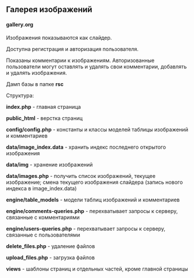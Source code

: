 ## Галерея изображений
#### gallery.org

Изображения показываются как слайдер.

Доступна регистрация и авторизация пользователя.

Показаны комментарии к изображениям. Авторизованные пользователи могут оставлять и удалять свои комментарии, добавлять и удалять изображения.

Дамп базы в папке **rsc**

Структура:

**index.php** - главная страница

**public_html** - верстка страниц

**config/config.php** - константы и классы моделей таблицы изображений и комментариев

**data/image_index.data** - хранить индекс последнего открытого изображения

**data/img** - хранение изображений

**data/images.php** - получить список изображений, текущее изображение; смена текущего изображения слайдера (запись нового индекса в image_index.data)

**engine/table_models** - модели таблиц изображений и комментариев

**engine/comments-queries.php** - перехватывает запросы к серверу, связанные с комментариями

**engine/users-queries.php** - перехватывает запросы к серверу, связанные с пользователями

**delete_files.php** - удаление файлов

**upload_files.php** - загрузка файлов

**views** - шаблоны страниц и отдельных частей, кроме главной страницы
